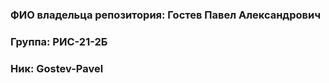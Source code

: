 ### ФИО владельца репозитория: Гостев Павел Александрович
### Группа: РИС-21-2Б
### Ник: Gostev-Pavel